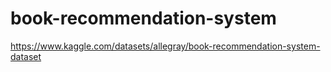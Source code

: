 # book-recommendation-system
https://www.kaggle.com/datasets/allegray/book-recommendation-system-dataset
